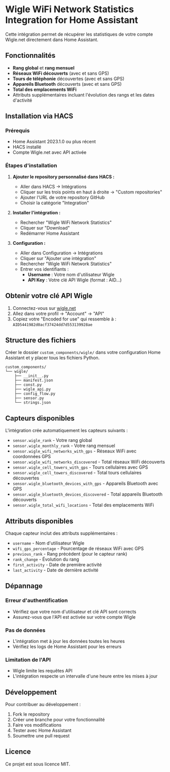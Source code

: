 # Wigle WiFi Network Statistics Integration for Home Assistant

Cette intégration permet de récupérer les statistiques de votre compte Wigle.net directement dans Home Assistant.

## Fonctionnalités

- **Rang global** et **rang mensuel**
- **Réseaux WiFi découverts** (avec et sans GPS)
- **Tours de téléphonie** découvertes (avec et sans GPS)  
- **Appareils Bluetooth** découverts (avec et sans GPS)
- **Total des emplacements WiFi**
- Attributs supplémentaires incluant l'évolution des rangs et les dates d'activité

## Installation via HACS

### Prérequis
- Home Assistant 2023.1.0 ou plus récent
- HACS installé
- Compte Wigle.net avec API activée

### Étapes d'installation

1. **Ajouter le repository personnalisé dans HACS :**
   - Aller dans HACS → Intégrations
   - Cliquer sur les trois points en haut à droite → "Custom repositories"
   - Ajouter l'URL de votre repository GitHub
   - Choisir la catégorie "Integration"

2. **Installer l'intégration :**
   - Rechercher "Wigle WiFi Network Statistics"
   - Cliquer sur "Download"
   - Redémarrer Home Assistant

3. **Configuration :**
   - Aller dans Configuration → Intégrations
   - Cliquer sur "Ajouter une intégration"
   - Rechercher "Wigle WiFi Network Statistics"
   - Entrer vos identifiants :
     - **Username** : Votre nom d'utilisateur Wigle
     - **API Key** : Votre clé API Wigle (format : AID...)

## Obtenir votre clé API Wigle

1. Connectez-vous sur [wigle.net](https://wigle.net)
2. Allez dans votre profil → "Account" → "API"
3. Copiez votre "Encoded for use" qui ressemble à : `AID5441982d0acf37424dd7d553139928ae`

## Structure des fichiers

Créer le dossier `custom_components/wigle/` dans votre configuration Home Assistant et y placer tous les fichiers Python.

```
custom_components/
└── wigle/
    ├── __init__.py
    ├── manifest.json
    ├── const.py
    ├── wigle_api.py
    ├── config_flow.py
    ├── sensor.py
    └── strings.json
```

## Capteurs disponibles

L'intégration crée automatiquement les capteurs suivants :

- `sensor.wigle_rank` - Votre rang global
- `sensor.wigle_monthly_rank` - Votre rang mensuel  
- `sensor.wigle_wifi_networks_with_gps` - Réseaux WiFi avec coordonnées GPS
- `sensor.wigle_wifi_networks_discovered` - Total réseaux WiFi découverts
- `sensor.wigle_cell_towers_with_gps` - Tours cellulaires avec GPS
- `sensor.wigle_cell_towers_discovered` - Total tours cellulaires découvertes
- `sensor.wigle_bluetooth_devices_with_gps` - Appareils Bluetooth avec GPS  
- `sensor.wigle_bluetooth_devices_discovered` - Total appareils Bluetooth découverts
- `sensor.wigle_total_wifi_locations` - Total des emplacements WiFi

## Attributs disponibles

Chaque capteur inclut des attributs supplémentaires :
- `username` - Nom d'utilisateur Wigle
- `wifi_gps_percentage` - Pourcentage de réseaux WiFi avec GPS
- `previous_rank` - Rang précédent (pour le capteur rank)
- `rank_change` - Évolution du rang 
- `first_activity` - Date de première activité
- `last_activity` - Date de dernière activité

## Dépannage

### Erreur d'authentification
- Vérifiez que votre nom d'utilisateur et clé API sont corrects
- Assurez-vous que l'API est activée sur votre compte Wigle

### Pas de données
- L'intégration met à jour les données toutes les heures
- Vérifiez les logs de Home Assistant pour les erreurs

### Limitation de l'API
- Wigle limite les requêtes API
- L'intégration respecte un intervalle d'une heure entre les mises à jour

## Développement

Pour contribuer au développement :

1. Fork le repository
2. Créer une branche pour votre fonctionnalité
3. Faire vos modifications
4. Tester avec Home Assistant
5. Soumettre une pull request

## Licence

Ce projet est sous licence MIT.